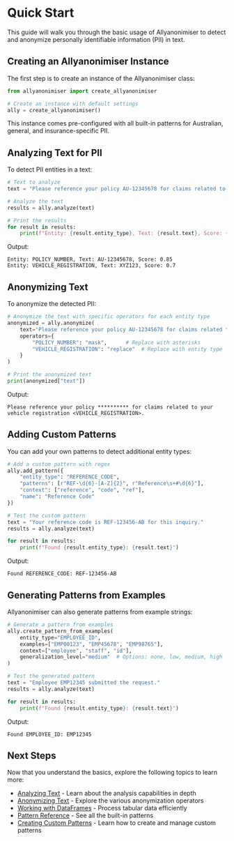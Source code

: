 # Quick Start

This guide will walk you through the basic usage of Allyanonimiser to detect and anonymize personally identifiable information (PII) in text.

## Creating an Allyanonimiser Instance

The first step is to create an instance of the Allyanonimiser class:

```python
from allyanonimiser import create_allyanonimiser

# Create an instance with default settings
ally = create_allyanonimiser()
```

This instance comes pre-configured with all built-in patterns for Australian, general, and insurance-specific PII.

## Analyzing Text for PII

To detect PII entities in a text:

```python
# Text to analyze
text = "Please reference your policy AU-12345678 for claims related to your vehicle registration XYZ123."

# Analyze the text
results = ally.analyze(text)

# Print the results
for result in results:
    print(f"Entity: {result.entity_type}, Text: {result.text}, Score: {result.score}")
```

Output:
```
Entity: POLICY_NUMBER, Text: AU-12345678, Score: 0.85
Entity: VEHICLE_REGISTRATION, Text: XYZ123, Score: 0.7
```

## Anonymizing Text

To anonymize the detected PII:

```python
# Anonymize the text with specific operators for each entity type
anonymized = ally.anonymize(
    text="Please reference your policy AU-12345678 for claims related to your vehicle registration XYZ123.",
    operators={
        "POLICY_NUMBER": "mask",      # Replace with asterisks
        "VEHICLE_REGISTRATION": "replace"  # Replace with entity type
    }
)

# Print the anonymized text
print(anonymized["text"])
```

Output:
```
Please reference your policy ********** for claims related to your vehicle registration <VEHICLE_REGISTRATION>.
```

## Adding Custom Patterns

You can add your own patterns to detect additional entity types:

```python
# Add a custom pattern with regex
ally.add_pattern({
    "entity_type": "REFERENCE_CODE",
    "patterns": [r"REF-\d{6}-[A-Z]{2}", r"Reference\s+#\d{6}"],
    "context": ["reference", "code", "ref"],
    "name": "Reference Code"
})

# Test the custom pattern
text = "Your reference code is REF-123456-AB for this inquiry."
results = ally.analyze(text)

for result in results:
    print(f"Found {result.entity_type}: {result.text}")
```

Output:
```
Found REFERENCE_CODE: REF-123456-AB
```

## Generating Patterns from Examples

Allyanonimiser can also generate patterns from example strings:

```python
# Generate a pattern from examples
ally.create_pattern_from_examples(
    entity_type="EMPLOYEE_ID",
    examples=["EMP00123", "EMP45678", "EMP98765"],
    context=["employee", "staff", "id"],
    generalization_level="medium"  # Options: none, low, medium, high
)

# Test the generated pattern
text = "Employee EMP12345 submitted the request."
results = ally.analyze(text)

for result in results:
    print(f"Found {result.entity_type}: {result.text}")
```

Output:
```
Found EMPLOYEE_ID: EMP12345
```

## Next Steps

Now that you understand the basics, explore the following topics to learn more:

- [Analyzing Text](../usage/analyzing-text.md) - Learn about the analysis capabilities in depth
- [Anonymizing Text](../usage/anonymizing-text.md) - Explore the various anonymization operators
- [Working with DataFrames](../usage/dataframes.md) - Process tabular data efficiently
- [Pattern Reference](../patterns/overview.md) - See all the built-in patterns
- [Creating Custom Patterns](../patterns/custom.md) - Learn how to create and manage custom patterns
